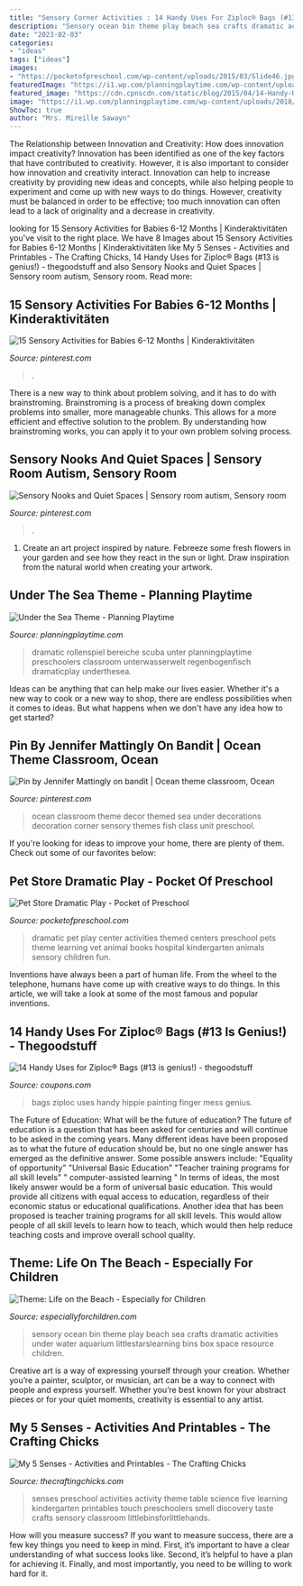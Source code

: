 ```yaml
---
title: "Sensory Corner Activities : 14 Handy Uses For Ziploc® Bags (#13 Is Genius!)"
description: "Sensory ocean bin theme play beach sea crafts dramatic activities under water aquarium littlestarslearning bins box space resource children"
date: "2023-02-03"
categories:
- "ideas"
tags: ["ideas"]
images:
- "https://pocketofpreschool.com/wp-content/uploads/2015/03/Slide46.jpg"
featuredImage: "https://i1.wp.com/planningplaytime.com/wp-content/uploads/2018/05/Preschool-Ocean-Theme-Dramatic-Play-Centers-Fun-Pretend-Play-for-kids.jpg?resize=735%2C981&amp;ssl=1"
featured_image: "https://cdn.cpnscdn.com/static/blog/2015/04/14-Handy-Uses-for-Ziploc-Bags-9.jpg"
image: "https://i1.wp.com/planningplaytime.com/wp-content/uploads/2018/05/Preschool-Ocean-Theme-Dramatic-Play-Centers-Fun-Pretend-Play-for-kids.jpg?resize=735%2C981&amp;ssl=1"
ShowToc: true
author: "Mrs. Mireille Sawayn"
---
```



The Relationship between Innovation and Creativity: How does innovation impact creativity?
Innovation has been identified as one of the key factors that have contributed to creativity. However, it is also important to consider how innovation and creativity interact. Innovation can help to increase creativity by providing new ideas and concepts, while also helping people to experiment and come up with new ways to do things. However, creativity must be balanced in order to be effective; too much innovation can often lead to a lack of originality and a decrease in creativity.

	

		
looking for 15 Sensory Activities for Babies 6-12 Months | Kinderaktivitäten you've visit to the right place. We have 8 Images about 15 Sensory Activities for Babies 6-12 Months | Kinderaktivitäten like My 5 Senses - Activities and Printables - The Crafting Chicks, 14 Handy Uses for Ziploc® Bags (#13 is genius!) - thegoodstuff and also Sensory Nooks and Quiet Spaces | Sensory room autism, Sensory room. Read more:
		
    
## 15 Sensory Activities For Babies 6-12 Months | Kinderaktivitäten

<img loading=lazy src="https://i.pinimg.com/736x/26/da/b5/26dab5c39ad8eb42af6162d96deb0419.jpg" onerror="this.onerror=null;this.src='https://tse4.mm.bing.net/th?id=OIP.EoPv587SApykUnenzNEO7wHaLG&amp;pid=15.1';" alt="15 Sensory Activities for Babies 6-12 Months | Kinderaktivitäten">

_Source: pinterest.com_

>. 

	

There is a new way to think about problem solving, and it has to do with brainstroming. Brainstroming is a process of breaking down complex problems into smaller, more manageable chunks. This allows for a more efficient and effective solution to the problem. By understanding how brainstroming works, you can apply it to your own problem solving process.

    
## Sensory Nooks And Quiet Spaces | Sensory Room Autism, Sensory Room

<img loading=lazy src="https://i.pinimg.com/736x/98/b1/b8/98b1b8c332650c1c199b17d0bdf0fca2.jpg" onerror="this.onerror=null;this.src='https://tse2.mm.bing.net/th?id=OIP.ui-GlVUYLCNoxn3rrmwV_wHaHa&amp;pid=15.1';" alt="Sensory Nooks and Quiet Spaces | Sensory room autism, Sensory room">

_Source: pinterest.com_

>. 

	

1. Create an art project inspired by nature. Febreeze some fresh flowers in your garden and see how they react in the sun or light. Draw inspiration from the natural world when creating your artwork.

    
## Under The Sea Theme - Planning Playtime

<img loading=lazy src="https://i1.wp.com/planningplaytime.com/wp-content/uploads/2018/05/Preschool-Ocean-Theme-Dramatic-Play-Centers-Fun-Pretend-Play-for-kids.jpg?resize=735%2C981&amp;ssl=1" onerror="this.onerror=null;this.src='https://tse1.mm.bing.net/th?id=OIP._cSqb1w306jye__0lPAOlgHaJ4&amp;pid=15.1';" alt="Under the Sea Theme - Planning Playtime">

_Source: planningplaytime.com_

>dramatic rollenspiel bereiche scuba unter planningplaytime preschoolers classroom unterwasserwelt regenbogenfisch dramaticplay underthesea. 

	

Ideas can be anything that can help make our lives easier. Whether it's a new way to cook or a new way to shop, there are endless possibilities when it comes to ideas. But what happens when we don't have any idea how to get started? 

    
## Pin By Jennifer Mattingly On Bandit | Ocean Theme Classroom, Ocean

<img loading=lazy src="https://i.pinimg.com/736x/23/d9/90/23d99078003c7e576cc58bbd61115437--ocean-themed-classroom-classroom-decor.jpg" onerror="this.onerror=null;this.src='https://tse1.mm.bing.net/th?id=OIP.NcChS5QhI5NPb8exdKY2xQHaJ4&amp;pid=15.1';" alt="Pin by Jennifer Mattingly on bandit | Ocean theme classroom, Ocean">

_Source: pinterest.com_

>ocean classroom theme decor themed sea under decorations decoration corner sensory themes fish class unit preschool. 

	

If you're looking for ideas to improve your home, there are plenty of them. Check out some of our favorites below: 

    
## Pet Store Dramatic Play - Pocket Of Preschool

<img loading=lazy src="https://pocketofpreschool.com/wp-content/uploads/2015/03/Slide46.jpg" onerror="this.onerror=null;this.src='https://tse2.mm.bing.net/th?id=OIP.sx1jl0hz1muI18rOvvpBkQHaHa&amp;pid=15.1';" alt="Pet Store Dramatic Play - Pocket of Preschool">

_Source: pocketofpreschool.com_

>dramatic pet play center activities themed centers preschool pets theme learning vet animal books hospital kindergarten animals sensory children fun. 

	

Inventions have always been a part of human life. From the wheel to the telephone, humans have come up with creative ways to do things. In this article, we will take a look at some of the most famous and popular inventions.

    
## 14 Handy Uses For Ziploc® Bags (#13 Is Genius!) - Thegoodstuff

<img loading=lazy src="https://cdn.cpnscdn.com/static/blog/2015/04/14-Handy-Uses-for-Ziploc-Bags-9.jpg" onerror="this.onerror=null;this.src='https://tse1.mm.bing.net/th?id=OIP.UhpJ9HIhKLGNJNFvXrH6bAAAAA&amp;pid=15.1';" alt="14 Handy Uses for Ziploc® Bags (#13 is genius!) - thegoodstuff">

_Source: coupons.com_

>bags ziploc uses handy hippie painting finger mess genius. 

	

The Future of Education: What will be the future of education?
The future of education is a question that has been asked for centuries and will continue to be asked in the coming years. Many different ideas have been proposed as to what the future of education should be, but no one single answer has emerged as the definitive answer. Some possible answers include: 
"Equality of opportunity" 
"Universal Basic Education" 
"Teacher training programs for all skill levels" 
" computer-assisted learning "
In terms of ideas, the most likely answer would be a form of universal basic education. This would provide all citizens with equal access to education, regardless of their economic status or educational qualifications. Another idea that has been proposed is teacher training programs for all skill levels. This would allow people of all skill levels to learn how to teach, which would then help reduce teaching costs and improve overall school quality.

    
## Theme: Life On The Beach - Especially For Children

<img loading=lazy src="https://especiallyforchildren.com/wp-content/uploads/2018/07/002.jpg" onerror="this.onerror=null;this.src='https://tse3.mm.bing.net/th?id=OIP.7ZyAwSQJg4fcwh3RbVqmIAHaNj&amp;pid=15.1';" alt="Theme: Life on the Beach - Especially for Children">

_Source: especiallyforchildren.com_

>sensory ocean bin theme play beach sea crafts dramatic activities under water aquarium littlestarslearning bins box space resource children. 

	

Creative art is a way of expressing yourself through your creation. Whether you’re a painter, sculptor, or musician, art can be a way to connect with people and express yourself. Whether you’re best known for your abstract pieces or for your quiet moments, creativity is essential to any artist.

    
## My 5 Senses - Activities And Printables - The Crafting Chicks

<img loading=lazy src="https://thecraftingchicks.com/wp-content/uploads/2015/08/5-senses-activity-discovery-table.jpg" onerror="this.onerror=null;this.src='https://tse4.mm.bing.net/th?id=OIP.2ds04dSaW7tb1MNvxny6aAHaKl&amp;pid=15.1';" alt="My 5 Senses - Activities and Printables - The Crafting Chicks">

_Source: thecraftingchicks.com_

>senses preschool activities activity theme table science five learning kindergarten printables touch preschoolers smell discovery taste crafts sensory classroom littlebinsforlittlehands. 

	

How will you measure success?
If you want to measure success, there are a few key things you need to keep in mind. First, it’s important to have a clear understanding of what success looks like. Second, it’s helpful to have a plan for achieving it. Finally, and most importantly, you need to be willing to work hard for it.

